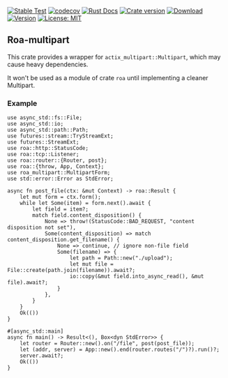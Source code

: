 [![Stable Test](https://github.com/Hexilee/roa/workflows/Stable%20Test/badge.svg)](https://github.com/Hexilee/roa/actions)
[![codecov](https://codecov.io/gh/Hexilee/roa/branch/master/graph/badge.svg)](https://codecov.io/gh/Hexilee/roa)
[![Rust Docs](https://docs.rs/roa-multipart/badge.svg)](https://docs.rs/roa-multipart)
[![Crate version](https://img.shields.io/crates/v/roa-multipart.svg)](https://crates.io/crates/roa-multipart)
[![Download](https://img.shields.io/crates/d/roa-multipart.svg)](https://crates.io/crates/roa-multipart)
[![Version](https://img.shields.io/badge/rustc-1.40+-lightgray.svg)](https://blog.rust-lang.org/2019/12/19/Rust-1.40.0.html)
[![License: MIT](https://img.shields.io/badge/License-MIT-yellow.svg)](https://github.com/Hexilee/roa/blob/master/LICENSE)

## Roa-multipart

This crate provides a wrapper for `actix_multipart::Multipart`,
which may cause heavy dependencies.

It won't be used as a module of crate `roa` until implementing a cleaner Multipart.  

### Example
```rust,no_run
use async_std::fs::File;
use async_std::io;
use async_std::path::Path;
use futures::stream::TryStreamExt;
use futures::StreamExt;
use roa::http::StatusCode;
use roa::tcp::Listener;
use roa::router::{Router, post};
use roa::{throw, App, Context};
use roa_multipart::MultipartForm;
use std::error::Error as StdError;

async fn post_file(ctx: &mut Context) -> roa::Result {
    let mut form = ctx.form();
    while let Some(item) = form.next().await {
        let field = item?;
        match field.content_disposition() {
            None => throw!(StatusCode::BAD_REQUEST, "content disposition not set"),
            Some(content_disposition) => match content_disposition.get_filename() {
                None => continue, // ignore non-file field
                Some(filename) => {
                    let path = Path::new("./upload");
                    let mut file = File::create(path.join(filename)).await?;
                    io::copy(&mut field.into_async_read(), &mut file).await?;
                }
            },
        }
    }
    Ok(())
}

#[async_std::main]
async fn main() -> Result<(), Box<dyn StdError>> {
    let router = Router::new().on("/file", post(post_file));
    let (addr, server) = App::new().end(router.routes("/")?).run()?;
    server.await?;
    Ok(())
}
```